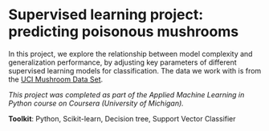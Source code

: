 
# Supervised learning project: predicting poisonous mushrooms


In this project, we explore the relationship between model complexity and generalization performance, by adjusting key parameters of different supervised learning models for classification. The data we work with is from the [UCI Mushroom Data Set](http://archive.ics.uci.edu/ml/datasets/Mushroom?ref=datanews.io).

*This project was completed as part of the Applied Machine Learning in Python course on Coursera (University of Michigan).*


**Toolkit**: Python, Scikit-learn, Decision tree, Support Vector Classifier
